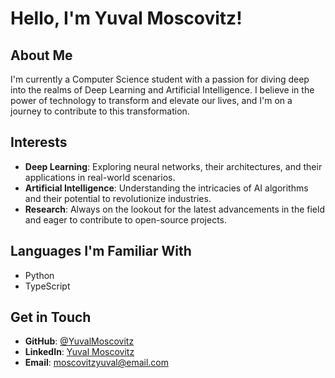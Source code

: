 # Hello, I'm Yuval Moscovitz!

## About Me

I'm currently a Computer Science student with a passion for diving deep into the realms of Deep Learning and Artificial Intelligence. 
I believe in the power of technology to transform and elevate our lives, and I'm on a journey to contribute to this transformation.

## Interests

- **Deep Learning**: Exploring neural networks, their architectures, and their applications in real-world scenarios.
- **Artificial Intelligence**: Understanding the intricacies of AI algorithms and their potential to revolutionize industries.
- **Research**: Always on the lookout for the latest advancements in the field and eager to contribute to open-source projects.

## Languages I'm Familiar With

- Python
- TypeScript

## Get in Touch

- **GitHub**: [@YuvalMoscovitz](https://github.com/YuvalMoscovitz)
- **LinkedIn**: [Yuval Moscovitz](https://www.linkedin.com/in/yuvalmoscovitz/)
- **Email**: [moscovitzyuval@email.com](mailto:moscovitzyuval@email.com)


